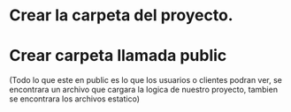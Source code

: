 # Crear la carpeta del proyecto.
# Crear carpeta llamada public 
(Todo lo que este en public es lo que los usuarios o clientes podran ver, se encontrara un archivo que cargara la logica de nuestro proyecto, tambien se encontrara los archivos estatico)

